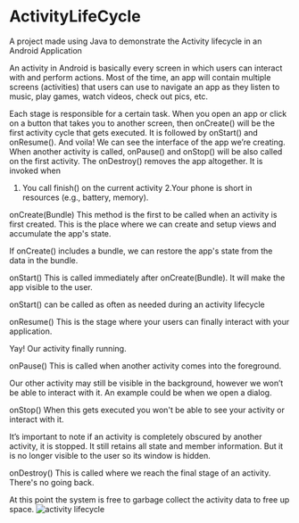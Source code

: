 # ActivityLifeCycle

A project made using Java to demonstrate the Activity lifecycle in an Android Application

An activity in Android is basically every screen in which users can interact with and perform actions. Most of the time, an app will contain multiple screens (activities) that users can use to navigate an app as they listen to music, play games, watch videos, check out pics, etc.

Each stage is responsible for a certain task. When you open an app or click on a button that takes you to another screen, then onCreate() will be the first activity cycle that gets executed. It is followed by onStart() and onResume(). And voila! We can see the interface of the app we’re creating.
When another activity is called, onPause() and onStop() will be also called on the first activity.
The onDestroy() removes the app altogether. It is invoked when

1. You call finish() on the current activity 
2.Your phone is short in resources (e.g., battery, memory).

onCreate(Bundle)
This method is the first to be called when an activity is first created. This is the place where we can create and setup views and accumulate the app's state.
 

If onCreate() includes a bundle, we can restore the app's state from the data in the bundle.

onStart()
This is called immediately after onCreate(Bundle). It will make the app visible to the user.
 

onStart() can be called as often as needed during an activity lifecycle

onResume()
This is the stage where your users can finally interact with your application.
 

Yay! Our activity finally running.

onPause()
This is called when another activity comes into the foreground.
 

Our other activity may still be visible in the background, however we won’t be able to interact with it. An example could be when we open a dialog.

onStop()
When this gets executed you won't be able to see your activity or interact with it.
 

It’s important to note if an activity is completely obscured by another activity, it is stopped. It still retains all state and member information. But it is no longer visible to the user so its window is hidden.

onDestroy()
This is called where we reach the final stage of an activity. There's no going back.
 

At this point the system is free to garbage collect the activity data to free up space.
![activity lifecycle](https://user-images.githubusercontent.com/53009878/134226573-b2cfdd3b-d375-43eb-9103-e950ad200c09.jpg)

